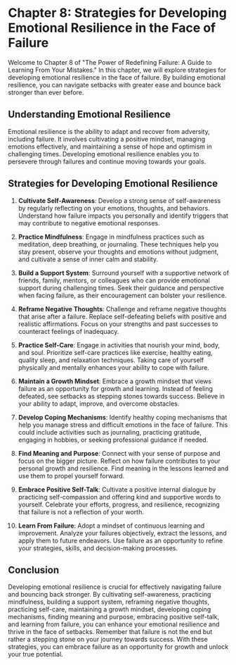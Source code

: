 Chapter 8: Strategies for Developing Emotional Resilience in the Face of Failure
================================================================================

Welcome to Chapter 8 of "The Power of Redefining Failure: A Guide to Learning From Your Mistakes." In this chapter, we will explore strategies for developing emotional resilience in the face of failure. By building emotional resilience, you can navigate setbacks with greater ease and bounce back stronger than ever before.

**Understanding Emotional Resilience**
--------------------------------------

Emotional resilience is the ability to adapt and recover from adversity, including failure. It involves cultivating a positive mindset, managing emotions effectively, and maintaining a sense of hope and optimism in challenging times. Developing emotional resilience enables you to persevere through failures and continue moving towards your goals.

**Strategies for Developing Emotional Resilience**
--------------------------------------------------

1. **Cultivate Self-Awareness**: Develop a strong sense of self-awareness by regularly reflecting on your emotions, thoughts, and behaviors. Understand how failure impacts you personally and identify triggers that may contribute to negative emotional responses.

2. **Practice Mindfulness**: Engage in mindfulness practices such as meditation, deep breathing, or journaling. These techniques help you stay present, observe your thoughts and emotions without judgment, and cultivate a sense of inner calm and stability.

3. **Build a Support System**: Surround yourself with a supportive network of friends, family, mentors, or colleagues who can provide emotional support during challenging times. Seek their guidance and perspective when facing failure, as their encouragement can bolster your resilience.

4. **Reframe Negative Thoughts**: Challenge and reframe negative thoughts that arise after a failure. Replace self-defeating beliefs with positive and realistic affirmations. Focus on your strengths and past successes to counteract feelings of inadequacy.

5. **Practice Self-Care**: Engage in activities that nourish your mind, body, and soul. Prioritize self-care practices like exercise, healthy eating, quality sleep, and relaxation techniques. Taking care of yourself physically and mentally enhances your ability to cope with failure.

6. **Maintain a Growth Mindset**: Embrace a growth mindset that views failure as an opportunity for growth and learning. Instead of feeling defeated, see setbacks as stepping stones towards success. Believe in your ability to adapt, improve, and overcome obstacles.

7. **Develop Coping Mechanisms**: Identify healthy coping mechanisms that help you manage stress and difficult emotions in the face of failure. This could include activities such as journaling, practicing gratitude, engaging in hobbies, or seeking professional guidance if needed.

8. **Find Meaning and Purpose**: Connect with your sense of purpose and focus on the bigger picture. Reflect on how failure contributes to your personal growth and resilience. Find meaning in the lessons learned and use them to propel yourself forward.

9. **Embrace Positive Self-Talk**: Cultivate a positive internal dialogue by practicing self-compassion and offering kind and supportive words to yourself. Celebrate your efforts, progress, and resilience, recognizing that failure is not a reflection of your worth.

10. **Learn From Failure**: Adopt a mindset of continuous learning and improvement. Analyze your failures objectively, extract the lessons, and apply them to future endeavors. Use failure as an opportunity to refine your strategies, skills, and decision-making processes.

**Conclusion**
--------------

Developing emotional resilience is crucial for effectively navigating failure and bouncing back stronger. By cultivating self-awareness, practicing mindfulness, building a support system, reframing negative thoughts, practicing self-care, maintaining a growth mindset, developing coping mechanisms, finding meaning and purpose, embracing positive self-talk, and learning from failure, you can enhance your emotional resilience and thrive in the face of setbacks. Remember that failure is not the end but rather a stepping stone on your journey towards success. With these strategies, you can embrace failure as an opportunity for growth and unlock your true potential.
